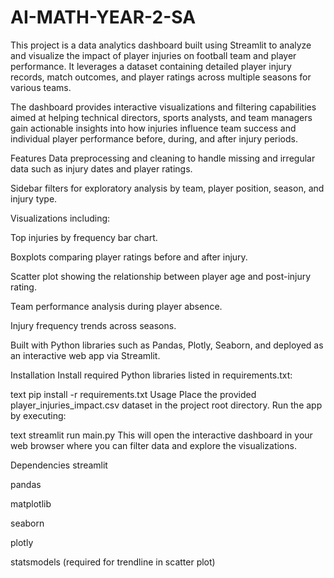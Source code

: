 # AI-MATH-YEAR-2-SA


This project is a data analytics dashboard built using Streamlit to analyze and visualize the impact of player injuries on football team and player performance. It leverages a dataset containing detailed player injury records, match outcomes, and player ratings across multiple seasons for various teams.

The dashboard provides interactive visualizations and filtering capabilities aimed at helping technical directors, sports analysts, and team managers gain actionable insights into how injuries influence team success and individual player performance before, during, and after injury periods.

Features
Data preprocessing and cleaning to handle missing and irregular data such as injury dates and player ratings.

Sidebar filters for exploratory analysis by team, player position, season, and injury type.

Visualizations including:

Top injuries by frequency bar chart.

Boxplots comparing player ratings before and after injury.

Scatter plot showing the relationship between player age and post-injury rating.

Team performance analysis during player absence.

Injury frequency trends across seasons.

Built with Python libraries such as Pandas, Plotly, Seaborn, and deployed as an interactive web app via Streamlit.

Installation
Install required Python libraries listed in requirements.txt:

text
pip install -r requirements.txt
Usage
Place the provided player_injuries_impact.csv dataset in the project root directory. Run the app by executing:

text
streamlit run main.py
This will open the interactive dashboard in your web browser where you can filter data and explore the visualizations.

Dependencies
streamlit

pandas

matplotlib

seaborn

plotly

statsmodels (required for trendline in scatter plot)

